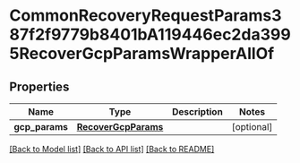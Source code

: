 # CommonRecoveryRequestParams387f2f9779b8401bA119446ec2da3995RecoverGcpParamsWrapperAllOf


## Properties
Name | Type | Description | Notes
------------ | ------------- | ------------- | -------------
**gcp_params** | [**RecoverGcpParams**](RecoverGcpParams.md) |  | [optional] 

[[Back to Model list]](../README.md#documentation-for-models) [[Back to API list]](../README.md#documentation-for-api-endpoints) [[Back to README]](../README.md)


